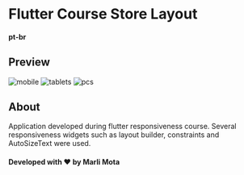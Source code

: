 # Flutter Course Store Layout
#### pt-br

## **Preview**
![mobile](https://user-images.githubusercontent.com/54691110/184362618-8a312121-f1aa-4706-93f5-85168e9bfd32.png)
![tablets](https://user-images.githubusercontent.com/54691110/184362623-d2786072-ed18-41a8-a307-6f30fa008696.png)
![pcs](https://user-images.githubusercontent.com/54691110/184362624-6c170c71-5723-48a0-95a3-78f5c9ee2997.png)

## **About**
Application developed during flutter responsiveness course.
Several responsiveness widgets such as layout builder, constraints and AutoSizeText were used.

#### Developed with ❤️ by Marli Mota
